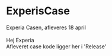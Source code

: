 # ExperisCase
Experia Casen, afleveres 18 april<br>
<br>
Hej Experia<br>
Afleveret case kode ligger her i 'Release'
